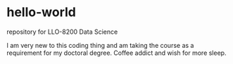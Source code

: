 # hello-world
repository for LLO-8200 Data Science

I am very new to this coding thing and am taking the course as a requirement for my doctoral degree.
Coffee addict and wish for more sleep.
